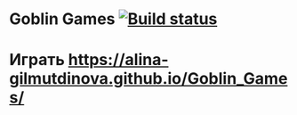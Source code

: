 #   Goblin Games    [![Build status](https://ci.appveyor.com/api/projects/status/q7brl77cxs6g5oua/branch/master?svg=true)](https://ci.appveyor.com/project/Alina-Gilmutdinova/goblin-games/branch/master) 

# Играть     https://alina-gilmutdinova.github.io/Goblin_Games/


